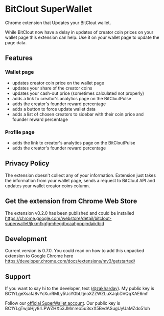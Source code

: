 # BitClout SuperWallet

Chrome extension that Updates your BitClout wallet.

While BitClout now have a delay in updates of creator coin prices on your wallet page this extension can help. Use it on your wallet page to update the page data.

## Features

### Wallet page

- updates creator coin price on the wallet page
- updates your share of the creator coins
- updates your cash-out price (sometimes calculated not properly)
- adds a link to creator's analytics page on the BitCloutPulse
- adds the creator's founder reward percentage
- adds a button to force update wallet data
- adds a list of chosen creators to sidebar with their coin price and founder reward percentage

### Profile page

- adds the link to creator's analytics page on the BitCloutPulse
- adds the creator's founder reward percentage

## Privacy Policy

The extension doesn't collect any of your information. Extension just takes the information from your wallet page, sends a request to BitClout API and updates your wallet creator coins column.

## Get the extension from Chrome Web Store

The extension v0.2.0 has been published and could be installed https://chrome.google.com/webstore/detail/bitclout-superwallet/jkkmfkgfgmhegdbcaahpppjndaiidbjd

## Development

Current version is 0.7.0. You could read on how to add this unpacked extension to Google Chrome here https://developer.chrome.com/docs/extensions/mv3/getstarted/

## Support

If you want to say hi to the developer, text ([@zakharday](https://bitclout.com/u/zakharday)). My public key is BC1YLgeXsafJ8vYcXurRMLy5UcYGbLtjnoXZZWZLuXJqbDVQqXAE6mf

Follow our [official SuperWallet account](https://bitclout.com/u/SuperWallet). Our public key is BC1YLgTwjbHjy8rLPWZHX53JMmreo5u3sxX5BvdASugUyUaMZdo51oh
